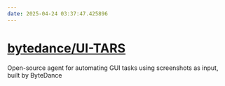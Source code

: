 ```yaml
---
date: 2025-04-24 03:37:47.425896
---
```


# [bytedance/UI-TARS](https://github.com/bytedance/UI-TARS)

Open-source agent for automating GUI tasks using screenshots as input, built by ByteDance